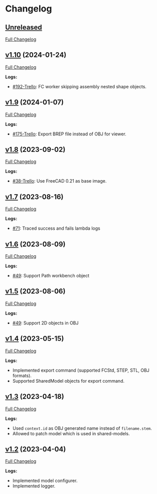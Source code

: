 # Changelog

## [Unreleased](https://github.com/Ondsel-Development/FC-Worker/tree/main)
[Full Changelog](https://github.com/Ondsel-Development/FC-Worker/compare/v1.10...main)

## [v1.10](https://github.com/Ondsel-Development/FC-Worker/tree/v1.10) (2024-01-24)
[Full Changelog](https://github.com/Ondsel-Development/FC-Worker/compare/v1.9...v1.10)

**Logs:**
- [#192-Trello](https://trello.com/c/DIXA3Xbc/192-fc-worker-skipping-assembly-nested-shape-objects): FC worker skipping assembly nested shape objects.

## [v1.9](https://github.com/Ondsel-Development/FC-Worker/tree/v1.9) (2024-01-07)
[Full Changelog](https://github.com/Ondsel-Development/FC-Worker/compare/v1.8...v1.9)

**Logs:**
- [#175-Trello](https://trello.com/c/i2ShRwva/175-update-viewer): Export BREP file instead of OBJ for viewer.

## [v1.8](https://github.com/Ondsel-Development/FC-Worker/tree/v1.8) (2023-09-02)
[Full Changelog](https://github.com/Ondsel-Development/FC-Worker/compare/v1.7...v1.8)

**Logs:**
- [#38-Trello](https://trello.com/c/l9rsndSX/38-rebuild-runner-with-latest-freecad-source-code): Use FreeCAD 0.21 as base image.

## [v1.7](https://github.com/Ondsel-Development/FC-Worker/tree/v1.7) (2023-08-16)
[Full Changelog](https://github.com/Ondsel-Development/FC-Worker/compare/v1.6...v1.7)

**Logs:**
- [#71](https://github.com/Ondsel-Development/Ondsel-Server/issues/71): Traced success and fails lambda logs

## [v1.6](https://github.com/Ondsel-Development/FC-Worker/tree/v1.6) (2023-08-09)
[Full Changelog](https://github.com/Ondsel-Development/FC-Worker/compare/v1.5...v1.6)

**Logs:**
- [#49](https://github.com/Ondsel-Development/Ondsel-Server/issues/49): Support Path workbench object

## [v1.5](https://github.com/Ondsel-Development/FC-Worker/tree/v1.5) (2023-08-06)
[Full Changelog](https://github.com/Ondsel-Development/FC-Worker/compare/v1.4...v1.5)

**Logs:**
- [#49](https://github.com/Ondsel-Development/Ondsel-Server/issues/49): Support 2D objects in OBJ

## [v1.4](https://github.com/Ondsel-Development/FC-Worker/tree/v1.4) (2023-05-15)
[Full Changelog](https://github.com/Ondsel-Development/FC-Worker/compare/v1.3...v1.4)

**Logs:**
- Implemented export command (supported FCStd, STEP, STL, OBJ formats).
- Supported SharedModel objects for export command.

## [v1.3](https://github.com/Ondsel-Development/FC-Worker/tree/v1.3) (2023-04-18)
[Full Changelog](https://github.com/Ondsel-Development/FC-Worker/compare/v1.2...v1.3)

**Logs:**
- Used `context.id` as OBJ generated name instead of `filename.stem`.
- Allowed to patch model which is used in shared-models.

## [v1.2](https://github.com/Ondsel-Development/FC-Worker/tree/v1.2) (2023-04-04)
[Full Changelog](https://github.com/Ondsel-Development/FC-Worker/compare/4a5f23ed77d0267c6a950ff6b085cd8c032f8a5e...v1.2)

**Logs:**
- Implemented model configurer.
- Implemented logger.
